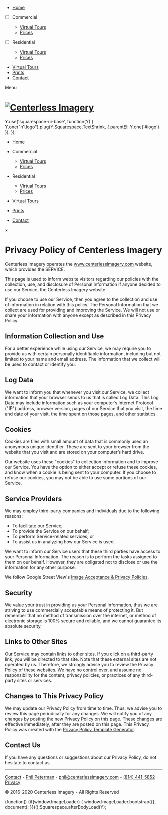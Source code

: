*   [Home](https://www.centerlessimagery.com/)
*   [ ]  Commercial 
    
    *   [Virtual Tours](https://www.centerlessimagery.com/commercial)
    *   [Prices](https://www.centerlessimagery.com/commercial/prices)
    
*   [ ]  Residential 
    
    *   [Virtual Tours](https://www.centerlessimagery.com/residential)
    *   [Prices](https://www.centerlessimagery.com/residential/prices)
    
*   [Virtual Tours](https://www.centerlessimagery.com/virtualtours)
*   [Prints](https://www.centerlessimagery.com/prints)
*   [Contact](https://www.centerlessimagery.com/contact)

Menu

 [![Centerless Imagery](//static1.squarespace.com/static/52e742e3e4b0782b6d650bf5/t/5bbbdafbe79c7072268b5d27/1595720368160/?format=750w)](https://www.centerlessimagery.com/) 
==============================================================================================================================================================================

Y.use('squarespace-ui-base', function(Y) { Y.one("h1.logo").plug(Y.Squarespace.TextShrink, { parentEl: Y.one('#logo') }); });

*   [Home](https://www.centerlessimagery.com/)
*   Commercial
    
    *   [Virtual Tours](https://www.centerlessimagery.com/commercial)
    *   [Prices](https://www.centerlessimagery.com/commercial/prices)
    
*   Residential
    
    *   [Virtual Tours](https://www.centerlessimagery.com/residential)
    *   [Prices](https://www.centerlessimagery.com/residential/prices)
    
*   [Virtual Tours](https://www.centerlessimagery.com/virtualtours)
*   [Prints](https://www.centerlessimagery.com/prints)
*   [Contact](https://www.centerlessimagery.com/contact)

×

Privacy Policy of Centerless Imagery
====================================

Centerless Imagery operates the www.centerlessimagery.com website, which provides the SERVICE.

This page is used to inform website visitors regarding our policies with the collection, use, and disclosure of Personal Information if anyone decided to use our Service, the Centerless Imagery website.

If you choose to use our Service, then you agree to the collection and use of information in relation with this policy. The Personal Information that we collect are used for providing and improving the Service. We will not use or share your information with anyone except as described in this Privacy Policy.

Information Collection and Use
------------------------------

For a better experience while using our Service, we may require you to provide us with certain personally identifiable information, including but not limited to your name and email address. The information that we collect will be used to contact or identify you.

Log Data
--------

We want to inform you that whenever you visit our Service, we collect information that your browser sends to us that is called Log Data. This Log Data may include information such as your computer’s Internet Protocol ("IP") address, browser version, pages of our Service that you visit, the time and date of your visit, the time spent on those pages, and other statistics.

Cookies
-------

Cookies are files with small amount of data that is commonly used an anonymous unique identifier. These are sent to your browser from the website that you visit and are stored on your computer’s hard drive.

Our website uses these "cookies" to collection information and to improve our Service. You have the option to either accept or refuse these cookies, and know when a cookie is being sent to your computer. If you choose to refuse our cookies, you may not be able to use some portions of our Service.

Service Providers
-----------------

We may employ third-party companies and individuals due to the following reasons:

*   To facilitate our Service;
*   To provide the Service on our behalf;
*   To perform Service-related services; or
*   To assist us in analyzing how our Service is used.

We want to inform our Service users that these third parties have access to your Personal Information. The reason is to perform the tasks assigned to them on our behalf. However, they are obligated not to disclose or use the information for any other purpose.

We follow Google Street View's [Image Acceptance & Privacy Policies](https://www.google.com/streetview/privacy).

Security
--------

We value your trust in providing us your Personal Information, thus we are striving to use commercially acceptable means of protecting it. But remember that no method of transmission over the internet, or method of electronic storage is 100% secure and reliable, and we cannot guarantee its absolute security.

Links to Other Sites
--------------------

Our Service may contain links to other sites. If you click on a third-party link, you will be directed to that site. Note that these external sites are not operated by us. Therefore, we strongly advise you to review the Privacy Policy of these websites. We have no control over, and assume no responsibility for the content, privacy policies, or practices of any third-party sites or services.

Changes to This Privacy Policy
------------------------------

We may update our Privacy Policy from time to time. Thus, we advise you to review this page periodically for any changes. We will notify you of any changes by posting the new Privacy Policy on this page. These changes are effective immediately, after they are posted on this page. This Privacy Policy was created with the [Privacy Policy Template Generator](https://privacypolicytemplate.net/).

Contact Us
----------

If you have any questions or suggestions about our Privacy Policy, do not hesitate to contact us.

* * *

[Contact](https://www.centerlessimagery.com/contact) - [Phil Peterman](https://m.me/strangequarks) - [phil@centerlessimagery.com](mailto:phil@centerlessimagery.com?cc=laurel@centerlessimagery.com&subject=Centerless%20Imagery) - [(814) 441-5852](tel:18144415852) - [Privacy](https://www.centerlessimagery.com/privacy)

© 2016-2020 Centerless Imagery - All Rights Reserved

(function() {if(window.ImageLoader) { window.ImageLoader.bootstrap({}, document); }})();Squarespace.afterBodyLoad(Y);
